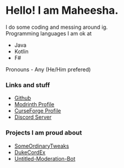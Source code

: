 # Hello! I am Maheesha.   
I do some coding and messing around ig.   
Programming languages I am ok at
  - Java
  - Kotlin
  - F#
   
Pronouns - Any (He/Him prefered)   
   
### Links and stuff
- [Github](https://github.com/MaheEvil)   
- [Modrinth Profile](https://modrinth.com/user/qxFOUntv)   
- [CurseForge Profile](https://www.curseforge.com/members/maheevil/projects)   
- [Discord Server](https://discord.gg/VG75NbZBe7)

### Projects I am proud about
- [SomeOrdinaryTweaks](https://github.com/MaheEvil/Untitled-Moderation-Bot)
- [DukeCordEx](https://github.com/MaheEvil/DukeCordEx)
- [Untitled-Moderation-Bot](https://github.com/MaheEvil/Untitled-Moderation-Bot)
